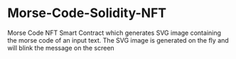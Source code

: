 # Morse-Code-Solidity-NFT
Morse Code NFT Smart Contract which generates SVG image containing the morse code of an input text. The SVG image is generated on the fly and will blink the message on the screen
